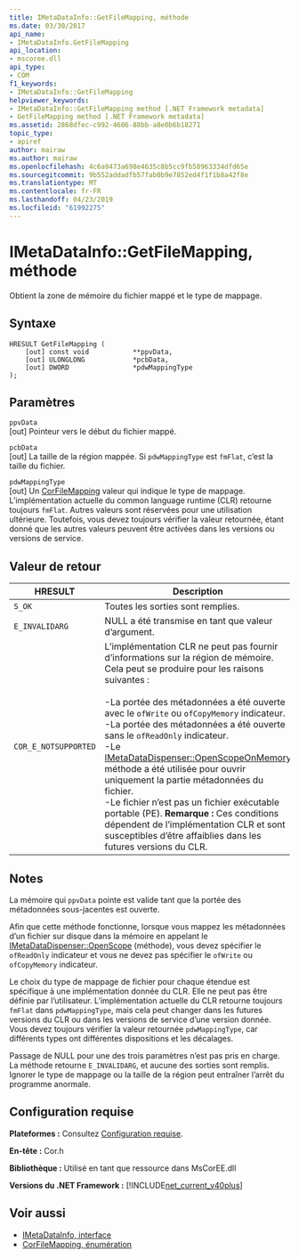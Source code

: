 ```yaml
---
title: IMetaDataInfo::GetFileMapping, méthode
ms.date: 03/30/2017
api_name:
- IMetaDataInfo.GetFileMapping
api_location:
- mscoree.dll
api_type:
- COM
f1_keywords:
- IMetaDataInfo::GetFileMapping
helpviewer_keywords:
- IMetaDataInfo::GetFileMapping method [.NET Framework metadata]
- GetFileMapping method [.NET Framework metadata]
ms.assetid: 2868dfec-c992-4606-88bb-a8e0b6b18271
topic_type:
- apiref
author: mairaw
ms.author: mairaw
ms.openlocfilehash: 4c6a9473a698e4635c8b5cc9fb58963334dfd65e
ms.sourcegitcommit: 9b552addadfb57fab0b9e7852ed4f1f1b8a42f8e
ms.translationtype: MT
ms.contentlocale: fr-FR
ms.lasthandoff: 04/23/2019
ms.locfileid: "61992275"
---
```

# <a name="imetadatainfogetfilemapping-method"></a>IMetaDataInfo::GetFileMapping, méthode
Obtient la zone de mémoire du fichier mappé et le type de mappage.  
  
## <a name="syntax"></a>Syntaxe  
  
```  
HRESULT GetFileMapping (  
    [out] const void           **ppvData,   
    [out] ULONGLONG            *pcbData,   
    [out] DWORD                *pdwMappingType  
);  
```  
  
## <a name="parameters"></a>Paramètres  
 `ppvData`  
 [out] Pointeur vers le début du fichier mappé.  
  
 `pcbData`  
 [out] La taille de la région mappée. Si `pdwMappingType` est `fmFlat`, c’est la taille du fichier.  
  
 `pdwMappingType`  
 [out] Un [CorFileMapping](../../../../docs/framework/unmanaged-api/metadata/corfilemapping-enumeration.md) valeur qui indique le type de mappage. L’implémentation actuelle du common language runtime (CLR) retourne toujours `fmFlat`. Autres valeurs sont réservées pour une utilisation ultérieure. Toutefois, vous devez toujours vérifier la valeur retournée, étant donné que les autres valeurs peuvent être activées dans les versions ou versions de service.  
  
## <a name="return-value"></a>Valeur de retour  
  
|HRESULT|Description|  
|-------------|-----------------|  
|`S_OK`|Toutes les sorties sont remplies.|  
|`E_INVALIDARG`|NULL a été transmise en tant que valeur d’argument.|  
|`COR_E_NOTSUPPORTED`|L’implémentation CLR ne peut pas fournir d’informations sur la région de mémoire. Cela peut se produire pour les raisons suivantes :<br /><br /> -La portée des métadonnées a été ouverte avec le `ofWrite` ou `ofCopyMemory` indicateur.<br />-La portée des métadonnées a été ouverte sans le `ofReadOnly` indicateur.<br />-Le [IMetaDataDispenser::OpenScopeOnMemory](../../../../docs/framework/unmanaged-api/metadata/imetadatadispenser-openscopeonmemory-method.md) méthode a été utilisée pour ouvrir uniquement la partie métadonnées du fichier.<br />-Le fichier n’est pas un fichier exécutable portable (PE). **Remarque :**  Ces conditions dépendent de l’implémentation CLR et sont susceptibles d’être affaiblies dans les futures versions du CLR.|  
  
## <a name="remarks"></a>Notes  
 La mémoire qui `ppvData` pointe est valide tant que la portée des métadonnées sous-jacentes est ouverte.  
  
 Afin que cette méthode fonctionne, lorsque vous mappez les métadonnées d’un fichier sur disque dans la mémoire en appelant le [IMetaDataDispenser::OpenScope](../../../../docs/framework/unmanaged-api/metadata/imetadatadispenser-openscope-method.md) (méthode), vous devez spécifier le `ofReadOnly` indicateur et vous ne devez pas spécifier le `ofWrite` ou `ofCopyMemory` indicateur.  
  
 Le choix du type de mappage de fichier pour chaque étendue est spécifique à une implémentation donnée du CLR. Elle ne peut pas être définie par l’utilisateur. L’implémentation actuelle du CLR retourne toujours `fmFlat` dans `pdwMappingType`, mais cela peut changer dans les futures versions du CLR ou dans les versions de service d’une version donnée. Vous devez toujours vérifier la valeur retournée `pdwMappingType`, car différents types ont différentes dispositions et les décalages.  
  
 Passage de NULL pour une des trois paramètres n’est pas pris en charge. La méthode retourne `E_INVALIDARG`, et aucune des sorties sont remplis. Ignorer le type de mappage ou la taille de la région peut entraîner l’arrêt du programme anormale.  
  
## <a name="requirements"></a>Configuration requise  
 **Plateformes :** Consultez [Configuration requise](../../../../docs/framework/get-started/system-requirements.md).  
  
 **En-tête :** Cor.h  
  
 **Bibliothèque :** Utilisé en tant que ressource dans MsCorEE.dll  
  
 **Versions du .NET Framework :** [!INCLUDE[net_current_v40plus](../../../../includes/net-current-v40plus-md.md)]  
  
## <a name="see-also"></a>Voir aussi

- [IMetaDataInfo, interface](../../../../docs/framework/unmanaged-api/metadata/imetadatainfo-interface.md)
- [CorFileMapping, énumération](../../../../docs/framework/unmanaged-api/metadata/corfilemapping-enumeration.md)
